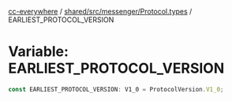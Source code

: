 [cc-everywhere](../../../../../index.md) / [shared/src/messenger/Protocol.types](../index.md) / EARLIEST\_PROTOCOL\_VERSION

# Variable: EARLIEST\_PROTOCOL\_VERSION

```ts
const EARLIEST_PROTOCOL_VERSION: V1_0 = ProtocolVersion.V1_0;
```
